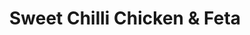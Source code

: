 ---
title: 'Sweet Chilli Chicken & Feta'
type: 'Chicken'
description: 'Lorem ipsum dolor sit amet consectetur adipisicing elit. Obcaecati sint cumque voluptatem cupiditate odit corporis.'
price: 109
---